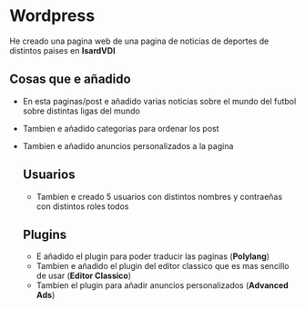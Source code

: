 # Wordpress

He creado una pagina web de una pagina de noticias de deportes de distintos paises en **IsardVDI**

## Cosas que e añadido

- En esta paginas/post e añadido varias noticias sobre el mundo del futbol sobre distintas ligas del mundo
- Tambien e añadido categorias para ordenar los post
- Tambien e añadido anuncios personalizados a la pagina

  ## Usuarios

  - Tambien e creado 5 usuarios con distintos nombres y contraeñas con distintos roles todos
 
  ## Plugins

  - E añadido el plugin para poder traducir las paginas (**Polylang**)
  - Tambien e añadido el plugin del editor classico que es mas sencillo de usar (**Editor Classico**)
  - Tambien el plugin para añadir anuncios personalizados (**Advanced Ads**)
